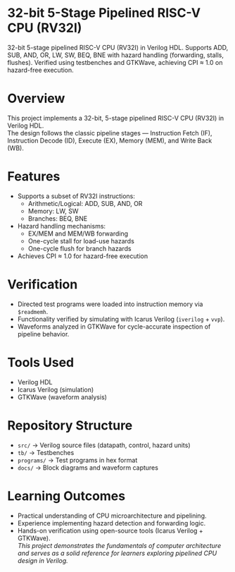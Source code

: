 # 32-bit 5-Stage Pipelined RISC-V CPU (RV32I)
32-bit 5-stage pipelined RISC-V CPU (RV32I) in Verilog HDL. Supports ADD, SUB, AND, OR, LW, SW, BEQ, BNE with hazard handling (forwarding, stalls, flushes). Verified using testbenches and GTKWave, achieving CPI ≈ 1.0 on hazard-free execution.
# Overview
This project implements a 32-bit, 5-stage pipelined RISC-V CPU (RV32I) in Verilog HDL.  
The design follows the classic pipeline stages — Instruction Fetch (IF), Instruction Decode (ID), Execute (EX), Memory (MEM), and Write Back (WB).

# Features
- Supports a subset of RV32I instructions:
  - Arithmetic/Logical: ADD, SUB, AND, OR  
  - Memory: LW, SW  
  - Branches: BEQ, BNE  
- Hazard handling mechanisms:
  - EX/MEM and MEM/WB forwarding  
  - One-cycle stall for load-use hazards  
  - One-cycle flush for branch hazards  
- Achieves CPI ≈ 1.0 for hazard-free execution

# Verification
- Directed test programs were loaded into instruction memory via `$readmemh`.  
- Functionality verified by simulating with Icarus Verilog (`iverilog` + `vvp`).  
- Waveforms analyzed in GTKWave for cycle-accurate inspection of pipeline behavior.

# Tools Used
- Verilog HDL  
- Icarus Verilog (simulation)  
- GTKWave (waveform analysis)

# Repository Structure
- `src/` → Verilog source files (datapath, control, hazard units)  
- `tb/` → Testbenches  
- `programs/` → Test programs in hex format  
- `docs/` → Block diagrams and waveform captures  

# Learning Outcomes
- Practical understanding of CPU microarchitecture and pipelining.  
- Experience implementing hazard detection and forwarding logic.  
- Hands-on verification using open-source tools (Icarus Verilog + GTKWave).  
*This project demonstrates the fundamentals of computer architecture and serves as a solid reference for learners exploring pipelined CPU design in Verilog.*
